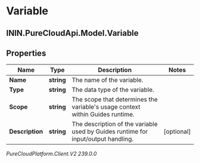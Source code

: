 # Variable

## ININ.PureCloudApi.Model.Variable

## Properties

|Name | Type | Description | Notes|
|------------ | ------------- | ------------- | -------------|
| **Name** | **string** | The name of the variable. | |
| **Type** | **string** | The data type of the variable. | |
| **Scope** | **string** | The scope that determines the variable&#39;s usage context within Guides runtime. | |
| **Description** | **string** | The description of the variable used by Guides runtime for input/output handling. | [optional] |



_PureCloudPlatform.Client.V2 239.0.0_
